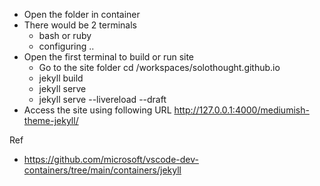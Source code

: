 * Open the folder in container
* There would be 2 terminals
    * bash or ruby
    * configuring ..
* Open the first terminal to build or run site
    * Go to the site folder
        cd /workspaces/solothought.github.io
    * jekyll build
    * jekyll serve
    * jekyll serve --livereload --draft
* Access the site using following URL http://127.0.0.1:4000/mediumish-theme-jekyll/

Ref
* https://github.com/microsoft/vscode-dev-containers/tree/main/containers/jekyll